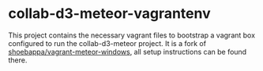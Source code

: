 # collab-d3-meteor-vagrantenv

This project contains the necessary vagrant files to bootstrap a vagrant box configured to run the collab-d3-meteor project. It is a fork of [shoebappa/vagrant-meteor-windows](https://github.com/shoebappa/vagrant-meteor-windows), all setup instructions can be found there.